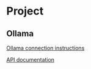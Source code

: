 # Project

## Ollama

[Ollama connection instructions](docs/how_to_communicatie_with_ollama.md)

[API documentation](docs/api.md)
